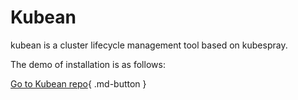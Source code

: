 # Kubean

kubean is a cluster lifecycle management tool based on kubespray.

The demo of installation is as follows:



[Go to Kubean repo](https://github.com/kubean-io/kubean){ .md-button }
